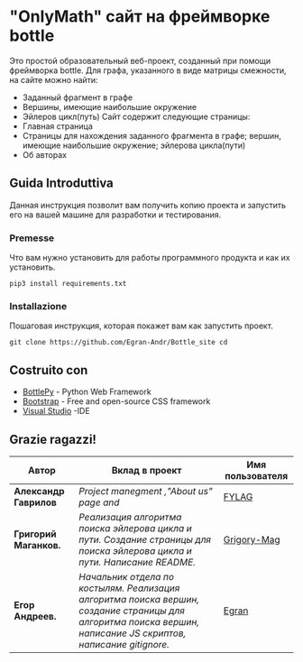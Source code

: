 # "OnlyMath" сайт на фреймворке bottle
Это простой образовательный веб-проект, созданный при помощи фреймворка bottle. Для графа, указанного в виде матрицы смежности, на сайте можно найти:
- Заданный фрагмент в графе
- Вершины, имеющие наибольшие окружение
- Эйлеров цикл(путь)
Сайт содержит следующие страницы:
- Главная страница
- Страницы для нахождения заданного фрагмента в графе; вершин, имеющие наибольшие окружение; эйлерова цикла(пути)
- Об авторах 

## Guida Introduttiva
Данная инструкция позволит вам получить копию проекта и запустить его на вашей машине для разработки и тестирования.

### Premesse

Что вам нужно установить для работы программного продукта и как их установить.
```
pip3 install requirements.txt
```

### Installazione

Пошаговая инструкция, которая покажет вам как запустить проект.

```
git clone https://github.com/Egran-Andr/Bottle_site cd 
```

## Costruito con

* [BottlePy](https://bottlepy.org/) - Python Web Framework
* [Bootstrap](https://getbootstrap.com/) - Free and open-source CSS framework
* [Visual Studio](https://visualstudio.microsoft.com/ru/)  -IDE 


## Grazie ragazzi!

| Автор           | Вклад в проект                                       | Имя пользователя                                            |
|------------------|--------------------------------------------|-----------------------------------------------------|
| **Александр Гаврилов** | *Project manegment ,"About us" page and*   | [FYLAG](https://github.com/FYLAG)                   |
| **Григорий Маганков.**  | *Реализация алгоритма поиска эйлерова цикла и пути. Создание страницы для поиска эйлерова цикла и пути. Написание README.*   | [Grigory-Mag](https://github.com/Grigory-Mag)       |
| **Егор Андреев.**      | *Начальник отдела по костылям. Реализация алгоритма поиска вершин, создание страницы для алгоритма поиска вершин, написание JS скриптов, написание gitignore.*   | [Egran](https://github.com/Egran-Andr)              |
